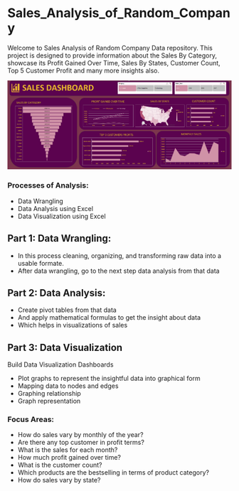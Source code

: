 # Sales_Analysis_of_Random_Company
Welcome to Sales Analysis of Random Company Data repository. This project is designed to provide information about the Sales By Category, showcase its Profit Gained Over Time, Sales By States, Customer Count, Top 5 Customer Profit and many more insights also.

![image alt](https://github.com/dhruvnirwan/Sales_Analysis_of_Random_Company/blob/main/Dashboard_of_sales_analysis_random_company.png?raw=true)

### Processes of Analysis:
- Data Wrangling
- Data Analysis using Excel
- Data Visualization using Excel

## Part 1: Data Wrangling:
- In this process cleaning, organizing, and transforming raw data into a usable formate.
- After data wrangling, go to the next step data analysis from that data
## Part 2: Data Analysis:
- Create pivot tables from that data
- And apply mathematical formulas to get the insight about data
- Which helps in visualizations of sales
## Part 3: Data Visualization
Build Data Visualization Dashboards
- Plot graphs to represent the insightful data into graphical form
- Mapping data to nodes and edges
- Graphing relationship
- Graph representation

### Focus Areas:
- How do sales vary by monthly of the year?
- Are there any top customer in profit terms?
- What is the sales for each month?
- How much profit gained over time?
- What is the customer count?
- Which products are the bestselling in terms of product category?
- How do sales vary by state?

